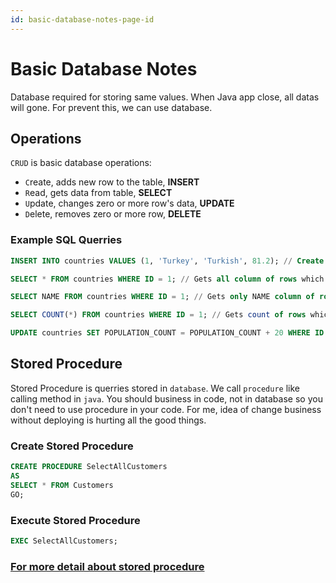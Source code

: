 ```yaml
---
id: basic-database-notes-page-id
---
```


# Basic Database Notes

Database required for storing same values. When Java app close, all datas will gone. For prevent this, we can use database.

## Operations

`CRUD` is basic database operations:
- `C`reate, adds new row to the table, **INSERT**
- `R`ead, gets data from table, **SELECT**
- `U`pdate, changes zero or more row's data, **UPDATE**
- `D`elete, removes zero or more row, **DELETE**

### Example SQL Querries

````sql
INSERT INTO countries VALUES (1, 'Turkey', 'Turkish', 81.2); // Create new row to table
````

````sql
SELECT * FROM countries WHERE ID = 1; // Gets all column of rows which rows id equals to 1.
````

````sql
SELECT NAME FROM countries WHERE ID = 1; // Gets only NAME column of rows which rows id equals to 1. 
````

````sql
SELECT COUNT(*) FROM countries WHERE ID = 1; // Gets count of rows which rows id equals to 1. 
````

````sql
UPDATE countries SET POPULATION_COUNT = POPULATION_COUNT + 20 WHERE ID = 1; // Changes POPULATION_COUNT of rows which rows id equals to 1. 
````

## Stored Procedure

Stored Procedure is querries stored in `database`. We call `procedure` like calling method in `java`. You should business in code, not in database so you don't need to use procedure in your code. For me, idea of change business without deploying is hurting all the good things.

### Create Stored Procedure

````sql
CREATE PROCEDURE SelectAllCustomers
AS
SELECT * FROM Customers
GO;
````

### Execute Stored Procedure

````sql
EXEC SelectAllCustomers;
````

### [For more detail about stored procedure](https://www.w3schools.com/sql/sql_stored_procedures.asp)